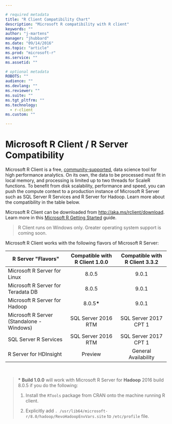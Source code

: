 ```yaml
---

# required metadata
title: "R Client Compatibility Chart"
description: "Microsoft R compatibility with R client"
keywords: ""
author: "j-martens"
manager: "jhubbard"
ms.date: "09/14/2016"
ms.topic: "article"
ms.prod: "microsoft-r"
ms.service: ""
ms.assetid: ""

# optional metadata
ROBOTS: ""
audience: ""
ms.devlang: ""
ms.reviewer: ""
ms.suite: ""
ms.tgt_pltfrm: ""
ms.technology: 
  - r-client
ms.custom: ""

---
```


# Microsoft R Client / R Server Compatibility

Microsoft R Client is a free, [community-supported](https://social.msdn.microsoft.com/Forums/en-US/home?forum=MicrosoftR), data science tool for high performance analytics.  On its own, the data to be processed must fit in local memory, and processing is limited up to two threads for ScaleR functions. To benefit from disk scalability, performance and speed, you can push the compute context to a production instance of Microsoft R Server such as SQL Server R Services and R Server for Hadoop. Learn more about the compatibility in the table below.

Microsoft R Client can be downloaded from http://aka.ms/rclient/download. Learn more in this [Microsoft R Getting Started](microsoft-r-getting-started.md) guide.

> R Client runs on Windows only. Greater operating system support is coming soon.

Microsoft R Client works with the following flavors of Microsoft R Server: 

|R Server "Flavors"|Compatible with R Client 1.0.0|Compatible with R Client 3.3.2|
|-----------|:--------------------------:|:--------------------------:|
|Microsoft R Server for Linux|8.0.5|9.0.1|
|Microsoft R Server for Teradata DB|8.0.5|9.0.1|
|Microsoft R Server for Hadoop|8.0.5<b>*</b> |9.0.1|
|Microsoft R Server (Standalone - Windows)|SQL Server 2016 RTM|SQL Server 2017 CPT 1|
|SQL Server R Services|SQL Server 2016 RTM|SQL Server 2017 CPT 1|
|R Server for HDInsight|Preview|General Availability|

<br>

><b>*</b> <b>Build 1.0.0</b> will work with Microsoft R Server for <b>Hadoop</b> 2016 build 8.0.5 if you do the following:
>
>1. Install the `RTools` package from CRAN onto the machine running R client.
>
>1. Explicitly add `. /usr/lib64/microsoft-r/8.0/hadoop/RevoHadoopEnvVars.site` to `/etc/profile` file.
